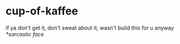 # cup-of-kaffee

if ya don't get it, don't sweat about it, wasn't build this for u anyway *\*sarcastic face*
